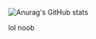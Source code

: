 ![Anurag's GitHub stats](https://github-readme-stats.vercel.app/api?username=triangularperson&count_private=true&theme=tokyonight)

lol noob
